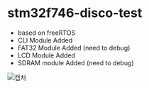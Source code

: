 # stm32f746-disco-test
- based on freeRTOS
- CLI Module Added
- FAT32 Module Added (need to debug)
- LCD Module Added
- SDRAM module Added (need to debug)

![캡처](https://user-images.githubusercontent.com/43401975/184530768-843b4512-25ab-4855-abce-47341d2337bd.JPG)
